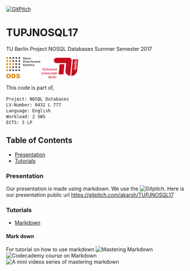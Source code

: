 [![GitPitch](https://gitpitch.com/assets/badge.svg)](https://gitpitch.com/akarsh/TUPJNOSQL17/master?grs=github&t=white)

# TUPJNOSQL17
TU Berlin Project NOSQL Databases Summer Semester 2017   

![](images/image1.png) ![](images/image.png)

This code is part of,

    Project: NOSQL Databases
    LV-Number: 0432 L 777
    Language: English
    Workload: 2 SWS
    ECTS: 3 LP

## Table of Contents
- [Presentation](#presentation)
- [Tutorials](#tutorials)

### Presentation
Our presentation is made using markdown. We use the ![Gitpitch](https://gitpitch.com/).
Here is our presentation public url https://gitpitch.com/akarsh/TUPJNOSQL17 

### Tutorials
   - [Markdown](#mark-down)

#### Mark down

For tutorial on how to use markdown
![Mastering Markdown](https://guides.github.com/features/mastering-markdown/)
![Codecademy course on Markdown](https://www.google.de/url?sa=t&rct=j&q=&esrc=s&source=web&cd=3&ved=0ahUKEwj0xeHIq7DUAhVBuBoKHS69AggQFgg0MAI&url=https%3A%2F%2Fwww.codecademy.com%2Fcourses%2Fweb-intermediate-en-Bw3bg%2F0%2F1&usg=AFQjCNHm8_PJ4xOtbmdNlsGD3E1IZBp4pA&sig2=pKnUgTZSpMCEb8Feh4M1uA&cad=rja)
![A mini videos series of mastering markdown](https://masteringmarkdown.com/)
